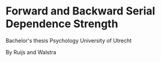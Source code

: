 # Forward and Backward Serial Dependence Strength
Bachelor's thesis Psychology University of Utrecht

By Ruijs and Walstra


